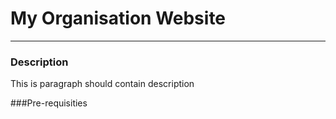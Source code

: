# My Organisation Website
---

### Description
This is paragraph should contain description

###Pre-requisities